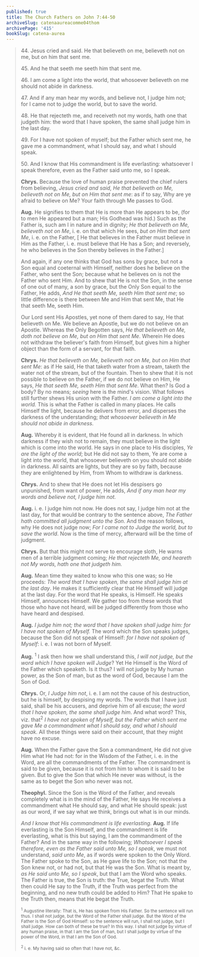 ```yaml
---
published: true
title: The Church Fathers on John 7:44-50
archiveSlug: catenaaureacomme04thom
archivePage: '415'
bookSlug: catena-aurea
---
```


> 44\. Jesus cried and said. He that believeth on me, believeth not on me, but on him that sent me.
>
> 45\. And he that seeth me seeth him that sent me.
>
> 46\. I am come a light into the world, that whosoever believeth on me should not abide in darkness.
>
> 47\. And if any man hear my words, and believe not, I judge him not; for I came not to judge the world, but to save the world.
>
> 48\. He that rejecteth me, and receiveth not my words, hath one that judgeth him: the word that I have spoken, the same shall judge him in the last day.
>
> 49\. For I have not spoken of myself; but the Father which sent me, he gave me a commandment, what I should say, and what I should speak.
>
> 50\. And I know that His commandment is life everlasting: whatsoever I speak therefore, even as the Father said unto me, so I speak.
>
> **Chrys.** Because the love of human praise prevented the chief rulers from believing, *Jesus cried and said, He that believeth on Me, believeth not on Me, but on Him that sent me*: as if to say, Why are ye afraid to believe on Me? Your faith through Me passes to God.
>
> **Aug.** He signifies to them that He is more than He appears to be, (for to men He appeared but a man; His Godhead was hid.) Such as the Father is, such am I in nature and in dignity; *He that believeth on Me, believeth not on Me*, i. e. on that which He sees, *but on Him that sent Me*, i. e. on the Father, [ He that believes in the Father must believe in Him as the Father, i. e. must believe that He has a Son; and reversely, he who believes in the Son thereby believes in the Father.]
>
> And again, if any one thinks that God has sons by grace, but not a Son equal and coeternal with Himself, neither does he believe on the Father, who sent the Son; because what he believes on is not the Father who sent Him. And to shew that He is not the Son, in the sense of one out of many, a son by grace, but the Only Son equal to the Father, He adds, *And He that seeth Me, seeth Him that sent me*; so little difference is there between Me and Him that sent Me, that He that seeth Me, seeth Him.
>
> Our Lord sent His Apostles, yet none of them dared to say, He that believeth on Me. We believe an Apostle, but we do not believe on an Apostle. Whereas the Only Begotten says, *He that believeth on Me, doth not believe on Me, but on Him that sent Me*. Wherein He does not withdraw the believer's faith from Himself, but gives him a higher object than the form of a servant, for that faith.
>
> **Chrys.** *He that believeth on Me, believeth not on Me, but on Him that sent Me*: as if He said, He that taketh
water from a stream, taketh the water not of the stream, but of the fountain. Then to shew that it is not possible to believe on the Father, if we do not believe on Him, He says, *He that seeth Me, seeth Him that sent Me*. What then? Is God a body? By no means; *seeing* here is the mind's vision. What follows still further shews His union with the Father. *I am come a light into the world.* This is what the Father is called in many places. He calls Himself the light, because he delivers from error, and disperses the darkness of the understanding; *that whosoever believeth in Me should not abide in darkness.*
>
> **Aug.** Whereby it is evident, that He found all in darkness. In which darkness if they wish not to remain, they must believe in the light which is come into the world. He says in one place to His disciples, *Ye are the light of the world*; but He did not say to them, Ye are come a light into the world, that whosoever believeth on you should not abide in darkness. All saints are lights, but they are so by faith, because they are enlightened by Him, from Whom to withdraw is darkness.
>
> **Chrys.** And to shew that He does not let His despisers go unpunished, from want of power, He adds, *And if any man hear my words and believe not, I judge him not.*
>
> **Aug.** i. e. I judge him not now. He does not say, I judge him not at the last day, for that would be contrary to the sentence above, *The Father hath committed all judgment unto the Son*. And the reason follows, why He does not judge now; *For I came not to Judge the world, but to save the world*. Now is the time of mercy, afterward will be the time of judgment.
>
> **Chrys.** But that this might not serve to encourage sloth, He warns men of a terrible judgment coming; *He that rejecteth Me, and heareth not My words, hath one that judgeth him.*
>
> **Aug.** Mean time they waited to know who this one was; so He proceeds: *The word that I have spoken, the same shall judge him at the last day*. He makes it sufficiently clear that He Himself will judge at the last day. For the word that He speaks, is Himself. He speaks Himself, announces Himself. We gather too from these words that those who have not heard, will be judged differently from those who have heard and despised.
>
> **Aug.** *I judge him not; the word that I have spoken shall judge him: for I have not spoken of Myself.* The word which the Son speaks judges, because the Son did not speak of Himself: *for I have not spoken of Myself*: i. e. I was not born of Myself.
>
> **Aug.** <sup>1</sup> I ask then how we shall understand this, *I will not judge, but the word which I have spoken will Judge*? Yet He Himself is the Word of the Father which speaketh. Is it thus? I will not judge by My human power, as the Son of man, but as the word of God, because I am the Son of God.
>
> **Chrys.** Or, *I Judge him not*, i. e. I am not the cause of his destruction, but he is himself, by despising my words. The words that I have just said, shall be his accusers, and deprive him of all excuse; *the word that I have spoken, the same shall judge him*. And what word? This, viz. that<sup>2</sup> *I have not spoken of Myself, but the Father which sent me gave Me a commandment what I should say, and what I should speak*. All these things were said on their account, that they might have no excuse.
>
> **Aug.** When the Father gave the Son a commandment, He did not give Him what He had not: for in the Wisdom of the Father, i. e. in the Word, are all the commandments of the Father. The commandment is said to be given, because it is not from him to whom it is said to be given. But to give the Son that which He never was without, is the same as to beget the Son who never was not.
>
> **Theophyl.** Since the Son is the Word of the Father, and reveals completely what is in the mind of the Father, He says He receives a commandment what He should say, and what He should speak: just as our word, if we say what we think, brings out what is in our minds.
>
> *And I know that His commandment is life everlasting.* **Aug.** If life everlasting is the Son Himself, and the commandment is life everlasting, what is this but saying, I am the commandment of the Father? And in the same way in the following; *Whatsoever I speak therefore, even as the Father said unto Me, so I speak*, we must not understand, *said unto Me*, as if words were spoken to the Only Word. The Father spoke to the Son, as He gave life to the Son; not that the Son knew not, or had not, but that He was the Son. What is meant by, *as He said unto Me, so I speak*, but that I am the Word who speaks. The Father is true, the Son is truth: the True, begat the Truth. What then could He say to the Truth, if the Truth was perfect from the beginning, and no new truth could be added to Him? That He spake to the Truth then, means that He begat the Truth.
>
> <small><sup>1</sup> Augustine literally: That is, He has spoken from His Father. So the sentence will run thus. I shall not judge, but the Word of the Father shall judge. But the Word of the Father is the Son of God Himself: so the sentence will run, I shall not judge, but I shall judge. How can both of these be true? In this way. I shall not
judge by virtue of any human praise, in that I am the Son of man, but I shall judge by virtue of the power of the Word, in that I am the Son of God.</small>
>
> <small><sup>2</sup> i. e. My having said so often that I have not, &c.</small>
